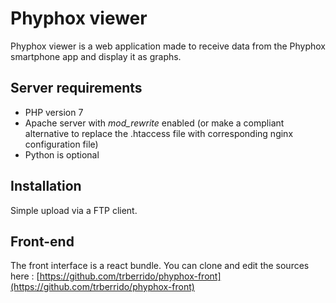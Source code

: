 # Phyphox viewer

Phyphox viewer is a web application made to receive data from the Phyphox smartphone app and display it as graphs.

## Server requirements

- PHP version 7
- Apache server with *mod_rewrite* enabled (or make a compliant alternative to replace the .htaccess file with corresponding nginx configuration file)
- Python is optional

## Installation

Simple upload via a FTP client. 

## Front-end

The front interface is a react bundle. You can clone and edit the sources here : [https://github.com/trberrido/phyphox-front](https://github.com/trberrido/phyphox-front)

